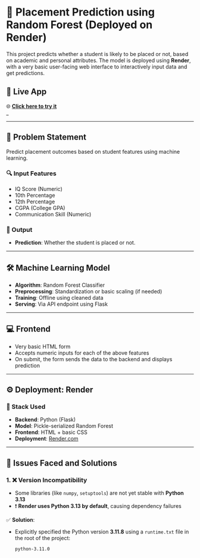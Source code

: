# 🎯 Placement Prediction using Random Forest (Deployed on Render)

This project predicts whether a student is likely to be placed or not, based on academic and personal attributes. The model is deployed using **Render**, with a very basic user-facing web interface to interactively input data and get predictions.

## 🚀 Live App

🌐 **[Click here to try it](https://placement-prediction-h9ou.onrender.com)**  
_

---

## 🧠 Problem Statement

Predict placement outcomes based on student features using machine learning.

### 🔍 Input Features
- IQ Score (Numeric)
- 10th Percentage
- 12th Percentage
- CGPA (College GPA)
- Communication Skill (Numeric)

### 🧾 Output
- **Prediction**: Whether the student is placed or not.

---

## 🛠️ Machine Learning Model

- **Algorithm**: Random Forest Classifier
- **Preprocessing**: Standardization or basic scaling (if needed)
- **Training**: Offline using cleaned data
- **Serving**: Via API endpoint using Flask

---

## 💻 Frontend

- Very basic HTML form
- Accepts numeric inputs for each of the above features
- On submit, the form sends the data to the backend and displays prediction

---

## ⚙️ Deployment: Render

### 🧩 Stack Used
- **Backend**: Python (Flask)
- **Model**: Pickle-serialized Random Forest
- **Frontend**: HTML + basic CSS
- **Deployment**: [Render.com](https://render.com)

---

## 🧪 Issues Faced and Solutions

### 1. ❌ **Version Incompatibility**
- Some libraries (like `numpy`, `setuptools`) are not yet stable with **Python 3.13**
- ❗ **Render uses Python 3.13 by default**, causing dependency failures

✅ **Solution**:
- Explicitly specified the Python version **3.11.8** using a `runtime.txt` file in the root of the project:
  ```txt
  python-3.11.0
